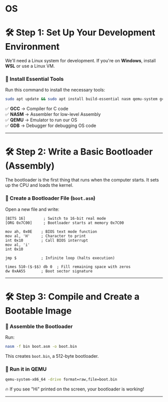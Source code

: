 # OS

# **🛠 Step 1: Set Up Your Development Environment**
We'll need a Linux system for development. If you're on **Windows**, install **WSL** or use a Linux VM.

### **🔹 Install Essential Tools**
Run this command to install the necessary tools:  
```sh
sudo apt update && sudo apt install build-essential nasm qemu-system gcc-multilib gdb
```
✅ **GCC** → Compiler for C code  
✅ **NASM** → Assembler for low-level Assembly  
✅ **QEMU** → Emulator to run our OS  
✅ **GDB** → Debugger for debugging OS code  

---

# **🛠 Step 2: Write a Basic Bootloader (Assembly)**
The bootloader is the first thing that runs when the computer starts. It sets up the CPU and loads the kernel.

### **🔹 Create a Bootloader File (`boot.asm`)**
Open a new file and write:
```assembly
[BITS 16]        ; Switch to 16-bit real mode
[ORG 0x7C00]     ; Bootloader starts at memory 0x7C00

mov ah, 0x0E    ; BIOS text mode function
mov al, 'H'     ; Character to print
int 0x10        ; Call BIOS interrupt
mov al, 'i'
int 0x10

jmp $           ; Infinite loop (halts execution)

times 510-($-$$) db 0  ; Fill remaining space with zeros
dw 0xAA55       ; Boot sector signature
```

---

# **🛠 Step 3: Compile and Create a Bootable Image**
### **🔹 Assemble the Bootloader**
Run:
```sh
nasm -f bin boot.asm -o boot.bin
```
This creates `boot.bin`, a 512-byte bootloader.

### **🔹 Run it in QEMU**
```sh
qemu-system-x86_64 -drive format=raw,file=boot.bin
```
🔥 If you see "Hi" printed on the screen, your bootloader is working!

---

